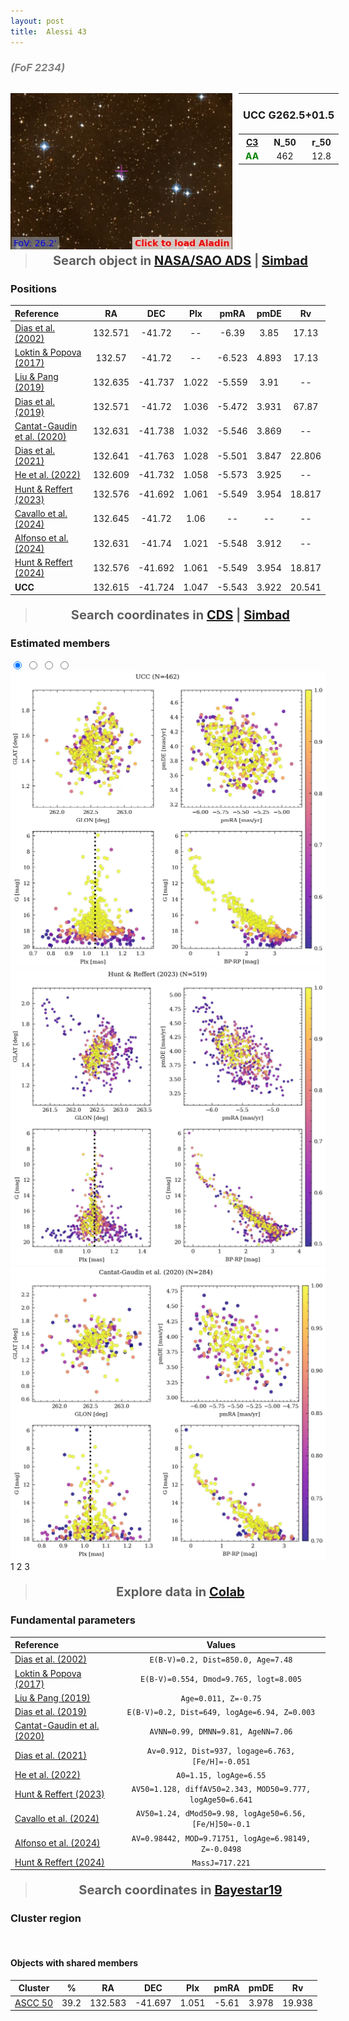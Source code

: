 ```yaml
---
layout: post
title:  Alessi 43
---
```

<h3><span style="color: #808080;"><i>(FoF 2234)</i></span></h3><div style="display: flex; justify-content: space-between; width:720px;height:250px">
<div style="text-align: center;">

<!-- Static image + data attributes for FOV and target -->
<img id="aladin_img"
     data-umami-event="aladin_load"
     src="https://raw.githubusercontent.com/ucc23/Q3P/main/plots/alessi43_aladin.webp"
     alt="Click to load Aladin Lite" 
     style="width:355px;height:250px; cursor: pointer;"
     data-fov="0.427" 
     data-target="132.615 -41.724"/>
<!-- Div to contain Aladin Lite viewer -->
<div id="aladin-lite-div" style="width:355px;height:250px;display:none;"></div>
<!-- Aladin Lite script (will be loaded after the image is clicked) -->
<script src="{{ site.baseurl }}/scripts/aladin_load.js"></script>

</div>
<!-- Left block -->

<table style="width:355px;height:250px;">
  <!-- Row 1 (title) -->
  <tr>
    <td colspan="5"><h3>UCC G262.5+01.5</h3></td>
  </tr>
  <!-- Row 2 -->
  <tr>
    <th style="text-align: center;"><a href="https://ucc.ar/faq#what-is-the-c3-parameter" title="Combined class">C3</a></th>
    <th style="text-align: center;"><div title="Stars with membership probability >50%">N_50</div></th>
    <th style="text-align: center;"><div title="Radius that contains half the members [arcmin]">r_50</div></th>
  </tr>
  <!-- Row 3 -->
  <tr>
    <td style="text-align: center;"><span style="color: green; font-weight: bold;">A</span><span style="color: green; font-weight: bold;">A</span></td>
    <td style="text-align: center;">462</td>
    <td style="text-align: center;">12.8</td>
  </tr>
</table>
</div>

> <p style="text-align:center; font-weight: bold; font-size:20px">Search object in <a data-umami-event="nasa_search" href="https://ui.adsabs.harvard.edu/search/q=%20collection%3Aastronomy%20body%3A%22Alessi%2043%22&sort=date%20desc%2C%20bibcode%20desc&p_=0" target="_blank">NASA/SAO ADS</a> | <a data-umami-event="simbad_search" href="https://simbad.cds.unistra.fr/simbad/sim-id-refs?Ident=alessi43" target="_blank">Simbad</a></p>


### Positions

| Reference    | RA    | DEC   | Plx  | pmRA  | pmDE   |  Rv  |
| :---         | :---: | :---: | :---: | :---: | :---: | :---: |
|[Dias et al. (2002)](https://ui.adsabs.harvard.edu/abs/2002A%26A...389..871D) | 132.571 | -41.72 | -- | -6.39 | 3.85 | 17.13 |
|[Loktin & Popova (2017)](https://ui.adsabs.harvard.edu/abs/2017AstBu..72..257L) | 132.57 | -41.72 | -- | -6.523 | 4.893 | 17.13 |
|[Liu & Pang (2019)](https://ui.adsabs.harvard.edu/abs/2019ApJS..245...32L) | 132.635 | -41.737 | 1.022 | -5.559 | 3.91 | -- |
|[Dias et al. (2019)](https://ui.adsabs.harvard.edu/abs/2019MNRAS.486.5726D) | 132.571 | -41.72 | 1.036 | -5.472 | 3.931 | 67.87 |
|[Cantat-Gaudin et al. (2020)](https://ui.adsabs.harvard.edu/abs/2020A%26A...640A...1C) | 132.631 | -41.738 | 1.032 | -5.546 | 3.869 | -- |
|[Dias et al. (2021)](https://ui.adsabs.harvard.edu/abs/2021MNRAS.504..356D) | 132.641 | -41.763 | 1.028 | -5.501 | 3.847 | 22.806 |
|[He et al. (2022)](https://ui.adsabs.harvard.edu/abs/2022ApJS..262....7H) | 132.609 | -41.732 | 1.058 | -5.573 | 3.925 | -- |
|[Hunt & Reffert (2023)](https://ui.adsabs.harvard.edu/abs/2023A%26A...673A.114H) | 132.576 | -41.692 | 1.061 | -5.549 | 3.954 | 18.817 |
|[Cavallo et al. (2024)](https://ui.adsabs.harvard.edu/abs/2024AJ....167...12C) | 132.645 | -41.72 | 1.06 | -- | -- | -- |
|[Alfonso et al. (2024)](https://ui.adsabs.harvard.edu/abs/2024A%26A...689A..18A) | 132.631 | -41.74 | 1.021 | -5.548 | 3.912 | -- |
|[Hunt & Reffert (2024)](https://ui.adsabs.harvard.edu/abs/2024A%26A...686A..42H) | 132.576 | -41.692 | 1.061 | -5.549 | 3.954 | 18.817 |
| **UCC** |132.615 | -41.724 | 1.047 | -5.543 | 3.922 | 20.541 |

> <p style="text-align:center; font-weight: bold; font-size:20px">Search coordinates in <a data-umami-event="cds_coord_search" href="https://cdsportal.u-strasbg.fr/?target=132.615,-41.724" target="_blank">CDS</a> | <a data-umami-event="simbad_coord_search" href="https://simbad.cds.unistra.fr/mobile/object_list.html?coord=132.615%20-41.724&output=json&radius=5&userEntry=alessi43" target="_blank">Simbad</a></p>

### Estimated members

<div class="carousel">
<input type="radio" name="radio-btn" id="slide1" checked>
<input type="radio" name="radio-btn" id="slide1">
<input type="radio" name="radio-btn" id="slide2">
<input type="radio" name="radio-btn" id="slide3">
<div class="slides">
<div class="slide">
<a href="https://raw.githubusercontent.com/ucc23/Q3P/main/plots/UCC/alessi43.webp" target="_blank">
<img src="https://raw.githubusercontent.com/ucc23/Q3P/main/plots/UCC/alessi43.webp" alt="Alessi 43 UCC">
</a>
</div>
<div class="slide">
<a href="https://raw.githubusercontent.com/ucc23/Q3P/main/plots/HUNT23/alessi43.webp" target="_blank">
<img src="https://raw.githubusercontent.com/ucc23/Q3P/main/plots/HUNT23/alessi43.webp" alt="Alessi 43 HUNT23">
</a>
</div>
<div class="slide">
<a href="https://raw.githubusercontent.com/ucc23/Q3P/main/plots/CANTAT20/alessi43.webp" target="_blank">
<img src="https://raw.githubusercontent.com/ucc23/Q3P/main/plots/CANTAT20/alessi43.webp" alt="Alessi 43 CANTAT20">
</a>
</div>
</div>
<div class="indicators">
<label for="slide1">1</label>
<label for="slide2">2</label>
<label for="slide3">3</label>
</div>
</div>


> <p style="text-align:center; font-weight: bold; font-size:20px">Explore data in <a data-umami-event="colab" href="https://colab.research.google.com/github/ucc23/ucc/blob/main/assets/notebook.ipynb" target="_blank">Colab</a></p>


### Fundamental parameters

| Reference |  Values |
| :---      |  :---:  |
| [Dias et al. (2002)](https://ui.adsabs.harvard.edu/abs/2002A%26A...389..871D) | `E(B-V)=0.2, Dist=850.0, Age=7.48` |
| [Loktin & Popova (2017)](https://ui.adsabs.harvard.edu/abs/2017AstBu..72..257L) | `E(B-V)=0.554, Dmod=9.765, logt=8.005` |
| [Liu & Pang (2019)](https://ui.adsabs.harvard.edu/abs/2019ApJS..245...32L) | `Age=0.011, Z=-0.75` |
| [Dias et al. (2019)](https://ui.adsabs.harvard.edu/abs/2019MNRAS.486.5726D) | `E(B-V)=0.2, Dist=649, logAge=6.94, Z=0.003` |
| [Cantat-Gaudin et al. (2020)](https://ui.adsabs.harvard.edu/abs/2020A%26A...640A...1C) | `AVNN=0.99, DMNN=9.81, AgeNN=7.06` |
| [Dias et al. (2021)](https://ui.adsabs.harvard.edu/abs/2021MNRAS.504..356D) | `Av=0.912, Dist=937, logage=6.763, [Fe/H]=-0.051` |
| [He et al. (2022)](https://ui.adsabs.harvard.edu/abs/2022ApJS..262....7H) | `A0=1.15, logAge=6.55` |
| [Hunt & Reffert (2023)](https://ui.adsabs.harvard.edu/abs/2023A%26A...673A.114H) | `AV50=1.128, diffAV50=2.343, MOD50=9.777, logAge50=6.641` |
| [Cavallo et al. (2024)](https://ui.adsabs.harvard.edu/abs/2024AJ....167...12C) | `AV50=1.24, dMod50=9.98, logAge50=6.56, [Fe/H]50=-0.1` |
| [Alfonso et al. (2024)](https://ui.adsabs.harvard.edu/abs/2024A%26A...689A..18A) | `AV=0.98442, MOD=9.71751, logAge=6.98149, Z=-0.0498` |
| [Hunt & Reffert (2024)](https://ui.adsabs.harvard.edu/abs/2024A%26A...686A..42H) | `MassJ=717.221` |

> <p style="text-align:center; font-weight: bold; font-size:20px">Search coordinates in <a data-umami-event="bayestar" href="http://argonaut.skymaps.info/query?lon=262.531%20&lat=1.494&coordsys=gal&mapname=bayestar2019" target="_blank">Bayestar19</a></p>


### Cluster region

<html lang="en">
  <body>
    <center>
    <div id="plot-params"
         data-oc-name="alessi43"
         data-ra-center="132.63"
         data-dec-center="-41.74"
         data-rad-deg="12.8"
         data-plx="1.047">
    </div>
    <div id="plot-container">
        <div id="plot"></div>
    </div>
    <script defer type="module" src="{{ site.baseurl }}/scripts/radec_scatter.js"></script>
    </center>
  </body>
</html>
<br>


#### Objects with shared members

| Cluster | <span title="Percentage of members that this OC shares with the ones listed">%</span>   | RA   | DEC   | Plx   | pmRA  | pmDE  | Rv    |
| :---:   | :-: |:---: | :---: | :---: | :---: | :---: | :---: |
|[ASCC 50](/_clusters/ascc50/)| 39.2 | 132.583 | -41.697 | 1.051 | -5.61 | 3.978 | 19.938 |